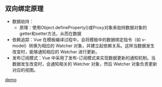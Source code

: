 ## 双向绑定原理

- 数据劫持：
  - 原理：使用Object.defineProperty()或Proxy对象来劫持数据对象的getter和setter方法，从而在数据
- 依赖追踪：Vue 在模板编译过程中，会将模板中的数据绑定指令（如 v-model）转换为相应的 Watcher 对象，并建立起依赖关系。这样当数据发生改变时，能够通知相应的 Watcher 进行更新。
- 发布订阅模式：Vue 中采用了发布-订阅模式来实现数据更新的通知机制。当数据发生改变时，会通知相关的 Watcher 对象，然后 Watcher 对象负责更新对应的视图。



[demo](http://127.0.0.1:5500/example/vue/index.html)
